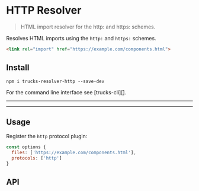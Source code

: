 # HTTP Resolver

> HTML import resolver for the http: and https: schemes.

Resolves HTML imports using the `http:` and `https:` schemes.

```html
<link rel="import" href="https://example.com/components.html">
```

## Install

```
npm i trucks-resolver-http --save-dev
```

For the command line interface see [trucks-cli][].

***
<!-- @toc -->
***

## Usage

Register the `http` protocol plugin:

```javascript
const options {
  files: ['https://example.com/components.html'],
  protocols: ['http']
}
```

## API

<? @exec mkapi src/index.js --level=3 ?>

<? @include ../../../documents/license.md ?>
<? @include ../../../documents/links.md ?>
